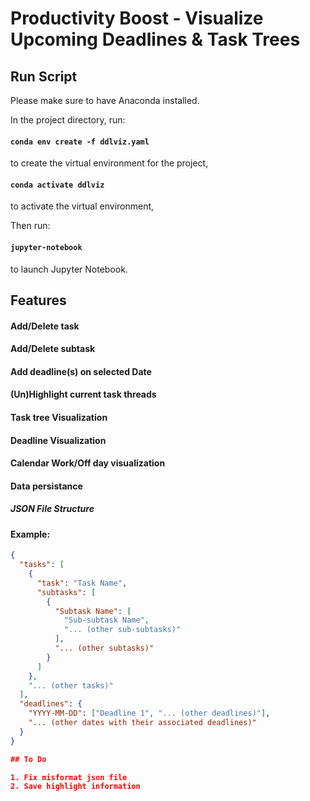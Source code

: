 # Productivity Boost - Visualize Upcoming Deadlines & Task Trees

## Run Script

Please make sure to have Anaconda installed.

In the project directory, run:

#### `conda env create -f ddlviz.yaml`

to create the virtual environment for the project, 

#### `conda activate ddlviz`

to activate the virtual environment, 

Then run:

#### `jupyter-notebook`

to launch Jupyter Notebook.

## Features

#### Add/Delete task
#### Add/Delete subtask
#### Add deadline(s) on selected Date
#### (Un)Highlight current task threads
#### Task tree Visualization
#### Deadline Visualization
#### Calendar Work/Off day visualization
#### Data persistance
##### JSON File Structure

#### Example:

```json
{
  "tasks": [
    {
      "task": "Task Name",
      "subtasks": [
        {
          "Subtask Name": [
            "Sub-subtask Name",
            "... (other sub-subtasks)"
          ],
          "... (other subtasks)"
        }
      ]
    },
    "... (other tasks)"
  ],
  "deadlines": {
    "YYYY-MM-DD": ["Deadline 1", "... (other deadlines)"],
    "... (other dates with their associated deadlines)"
  }
}

## To Do

1. Fix misformat json file
2. Save highlight information
